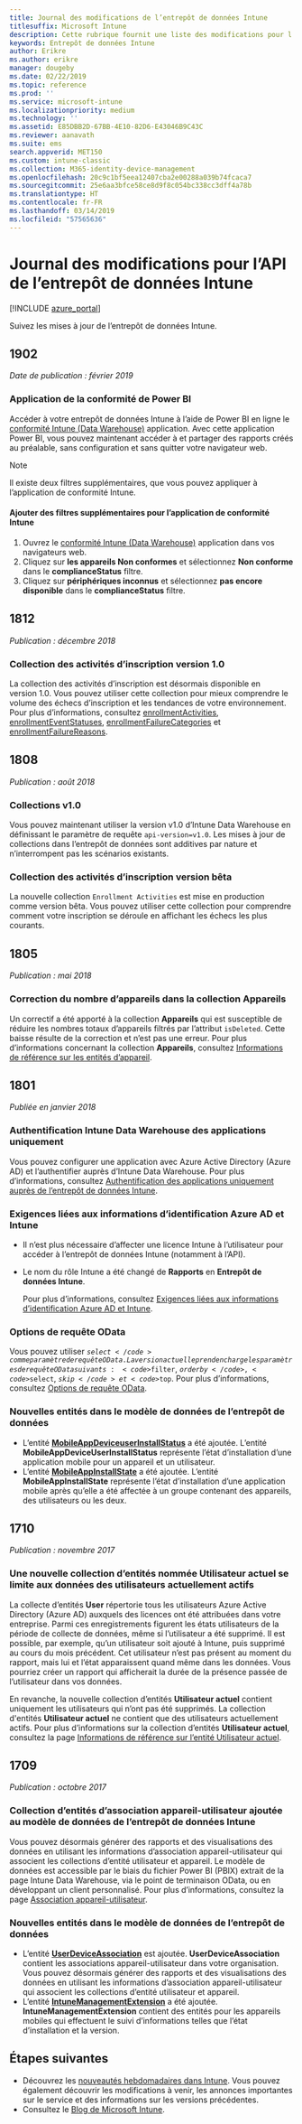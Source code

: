 ```yaml
---
title: Journal des modifications de l’entrepôt de données Intune
titlesuffix: Microsoft Intune
description: Cette rubrique fournit une liste des modifications pour l’API Entrepôt de données Intune de Microsoft.
keywords: Entrepôt de données Intune
author: Erikre
ms.author: erikre
manager: dougeby
ms.date: 02/22/2019
ms.topic: reference
ms.prod: ''
ms.service: microsoft-intune
ms.localizationpriority: medium
ms.technology: ''
ms.assetid: E85DBB2D-67BB-4E10-82D6-E43046B9C43C
ms.reviewer: aanavath
ms.suite: ems
search.appverid: MET150
ms.custom: intune-classic
ms.collection: M365-identity-device-management
ms.openlocfilehash: 20c9c1bf5eea12407cba2e00288a039b74fcaca7
ms.sourcegitcommit: 25e6aa3bfce58ce8d9f8c054bc338cc3dff4a78b
ms.translationtype: HT
ms.contentlocale: fr-FR
ms.lasthandoff: 03/14/2019
ms.locfileid: "57565636"
---
```

# <a name="change-log-for-the-intune-data-warehouse-api"></a>Journal des modifications pour l’API de l’entrepôt de données Intune

[!INCLUDE [azure_portal](./includes/azure_portal.md)]

Suivez les mises à jour de l’entrepôt de données Intune.

## <a name="1902"></a>1902 
_Date de publication : février 2019_

### <a name="power-bi-compliance-app"></a>Application de la conformité de Power BI 

Accéder à votre entrepôt de données Intune à l’aide de Power BI en ligne le [conformité Intune (Data Warehouse)](https://app.powerbi.com/groups/me/getapps/services/Intune_dw_compliance) application. Avec cette application Power BI, vous pouvez maintenant accéder à et partager des rapports créés au préalable, sans configuration et sans quitter votre navigateur web. 

> [!NOTE]
> Il existe deux filtres supplémentaires, que vous pouvez appliquer à l’application de conformité Intune.

#### <a name="add-additional-filters-to-the-intune-compliance-app"></a>Ajouter des filtres supplémentaires pour l’application de conformité Intune
1. Ouvrez le [conformité Intune (Data Warehouse)](https://app.powerbi.com/groups/me/getapps/services/Intune_dw_compliance) application dans vos navigateurs web.
2. Cliquez sur **les appareils Non conformes** et sélectionnez **Non conforme** dans le **complianceStatus** filtre. 
3. Cliquez sur **périphériques inconnus** et sélectionnez **pas encore disponible** dans le **complianceStatus** filtre. 

## <a name="1812"></a>1812 
_Publication : décembre 2018_

### <a name="enrollment-activities-collection-released-to-v10"></a>Collection des activités d’inscription version 1.0 

La collection des activités d’inscription est désormais disponible en version 1.0. Vous pouvez utiliser cette collection pour mieux comprendre le volume des échecs d’inscription et les tendances de votre environnement. Pour plus d’informations, consultez [enrollmentActivities](intune-data-warehouse-collections.md#enrollmentactivities), [enrollmentEventStatuses](intune-data-warehouse-collections.md#enrollmenteventstatuses), [enrollmentFailureCategories](intune-data-warehouse-collections.md#enrollmentfailurecategories) et [enrollmentFailureReasons](intune-data-warehouse-collections.md#enrollmentfailurereasons).

## <a name="1808"></a>1808
_Publication : août 2018_

### <a name="v10-collections"></a>Collections v1.0  

Vous pouvez maintenant utiliser la version v1.0 d’Intune Data Warehouse en définissant le paramètre de requête `api-version=v1.0`. Les mises à jour de collections dans l’entrepôt de données sont additives par nature et n’interrompent pas les scénarios existants.

### <a name="enrollment-activities-collection-released-to-beta"></a>Collection des activités d’inscription version bêta

La nouvelle collection `Enrollment Activities` est mise en production comme version bêta. Vous pouvez utiliser cette collection pour comprendre comment votre inscription se déroule en affichant les échecs les plus courants. 


## <a name="1805"></a>1805
_Publication : mai 2018_

### <a name="correction-to-device-count-in-devices-collection"></a>Correction du nombre d’appareils dans la collection **Appareils** 

Un correctif a été apporté à la collection **Appareils** qui est susceptible de réduire les nombres totaux d’appareils filtrés par l’attribut `isDeleted`. Cette baisse résulte de la correction et n’est pas une erreur. Pour plus d’informations concernant la collection **Appareils**, consultez [Informations de référence sur les entités d’appareil](reports-ref-devices.md). 


## <a name="1801"></a>1801
_Publiée en janvier 2018_

### <a name="intune-data-warehouse-application-only-authentication----1867540---"></a>Authentification Intune Data Warehouse des applications uniquement <!-- 1867540 -->

Vous pouvez configurer une application avec Azure Active Directory (Azure AD) et l’authentifier auprès d’Intune Data Warehouse. Pour plus d’informations, consultez [Authentification des applications uniquement auprès de l’entrepôt de données Intune](data-warehouse-app-only-auth.md).

### <a name="azure-ad-and-intune-credential-requirements----2077525---"></a>Exigences liées aux informations d’identification Azure AD et Intune <!-- 2077525 -->

- Il n’est plus nécessaire d’affecter une licence Intune à l’utilisateur pour accéder à l’entrepôt de données Intune (notamment à l’API).
- Le nom du rôle Intune a été changé de **Rapports** en **Entrepôt de données Intune**. 

    Pour plus d’informations, consultez [Exigences liées aux informations d’identification Azure AD et Intune](reports-api-url.md#azure-ad-and-intune-credential-requirements).

### <a name="odata-query-options----2077711---"></a>Options de requête OData <!-- 2077711 -->

Vous pouvez utiliser <code>$select</code> comme paramètre de requête OData. La version actuelle prend en charge les paramètres de requête OData suivants : <code>$filter</code>, <code>$orderby</code>, <code>$select</code>, <code>$skip</code> et <code>$top</code>. Pour plus d’informations, consultez [Options de requête OData](reports-api-url.md#odata-query-options).

### <a name="new-entities-in-the-in-data-warehouse-data-model----2077804---"></a>Nouvelles entités dans le modèle de données de l’entrepôt de données <!-- 2077804 -->

 - L’entité [**MobileAppDeviceuserInstallStatus**](reports-ref-application.md#mobileappdeviceuserinstallstatus) a été ajoutée. L’entité **MobileAppDeviceUserInstallStatus** représente l’état d’installation d’une application mobile pour un appareil et un utilisateur.
 - L’entité [**MobileAppInstallState**](reports-ref-application.md#mobileappinstallstate) a été ajoutée. L’entité **MobileAppInstallState** représente l’état d’installation d’une application mobile après qu’elle a été affectée à un groupe contenant des appareils, des utilisateurs ou les deux. 

## <a name="1710"></a>1710
_Publication : novembre 2017_

### <a name="a-new-entity-collection-named-current-user-is-limited-to-currently-active-user-data----1544273---"></a>Une nouvelle collection d’entités nommée Utilisateur actuel se limite aux données des utilisateurs actuellement actifs <!-- 1544273 -->

La collecte d’entités **User** répertorie tous les utilisateurs Azure Active Directory (Azure AD) auxquels des licences ont été attribuées dans votre entreprise. Parmi ces enregistrements figurent les états utilisateurs de la période de collecte de données, même si l’utilisateur a été supprimé. Il est possible, par exemple, qu’un utilisateur soit ajouté à Intune, puis supprimé au cours du mois précédent. Cet utilisateur n’est pas présent au moment du rapport, mais lui et l’état apparaissent quand même dans les données. Vous pourriez créer un rapport qui afficherait la durée de la présence passée de l’utilisateur dans vos données.

En revanche, la nouvelle collection d’entités **Utilisateur actuel** contient uniquement les utilisateurs qui n’ont pas été supprimés. La collection d'entités **Utilisateur actuel** ne contient que des utilisateurs actuellement actifs. Pour plus d’informations sur la collection d’entités **Utilisateur actuel**, consultez la page [Informations de référence sur l’entité Utilisateur actuel](reports-ref-current-user.md).

## <a name="1709"></a>1709
_Publication : octobre 2017_

### <a name="user-device-association-entity-collection-added-to-intune-data-warehouse-data-model----1187917---"></a>Collection d’entités d’association appareil-utilisateur ajoutée au modèle de données de l’entrepôt de données Intune <!-- 1187917 -->

Vous pouvez désormais générer des rapports et des visualisations des données en utilisant les informations d’association appareil-utilisateur qui associent les collections d’entité utilisateur et appareil. Le modèle de données est accessible par le biais du fichier Power BI (PBIX) extrait de la page Intune Data Warehouse, via le point de terminaison OData, ou en développant un client personnalisé. Pour plus d’informations, consultez la page [Association appareil-utilisateur](reports-ref-user-device.md).

### <a name="new-entities-in-the-in-data-warehouse-data-model----1479526--------"></a>Nouvelles entités dans le modèle de données de l’entrepôt de données <!-- 1479526 --><!-- -->

 - L’entité [**UserDeviceAssociation**](reports-ref-user-device.md) est ajoutée. **UserDeviceAssociation** contient les associations appareil-utilisateur dans votre organisation. Vous pouvez désormais générer des rapports et des visualisations des données en utilisant les informations d’association appareil-utilisateur qui associent les collections d’entité utilisateur et appareil.  
 - L’entité [**IntuneManagementExtension**](reports-ref-intunemanagementextension.md) a été ajoutée. **IntuneManagementExtension** contient des entités pour les appareils mobiles qui effectuent le suivi d’informations telles que l’état d’installation et la version.

## <a name="next-steps"></a>Étapes suivantes
 - Découvrez les [nouveautés hebdomadaires dans Intune](whats-new.md). Vous pouvez également découvrir les modifications à venir, les annonces importantes sur le service et des informations sur les versions précédentes.
 - Consultez le [Blog de Microsoft Intune](https://go.microsoft.com/fwlink/?LinkID=273882).
